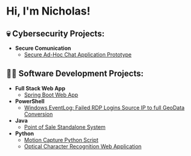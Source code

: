 <h1>Hi, I'm Nicholas! </h1>


<h2>💀 Cybersecurity Projects:</h2>

- <b>Secure Comunication</b>
  - [Secure Ad-Hoc Chat Application Prototype](https://github.com/NixonCZ/Secure_Ad-Hoc_Chat_Java_Application)

<h2>👨‍💻 Software Development Projects:</h2>

- <b>Full Stack Web App</b>
  - [Spring Boot Web App](https://github.com/NixonCZ/OOP_SpringBoot_WebApp)
- <b>PowerShell</b>
  - [Windows EventLog: Failed RDP Logins Source IP to full GeoData Conversion](https://github.com/joshmadakor1/Sentinel-Lab)
- <b>Java</b>
  - [Point of Sale Standalone System](https://github.com/NixonCZ/OOP-POS)
- <b>Python</b>
  - [Motion Capture Python Script](https://github.com/NixonCZ/MotionCapture)
  - [Optical Character Recognition Web Application](https://github.com/NixonCZ/OCR_WebApplication)





<!--
**joshmadakor1/joshmadakor1** is a ✨ _special_ ✨ repository because its `README.md` (this file) appears on your GitHub profile.

Here are some ideas to get you started:

- 🔭 I’m currently working on ...
- 🌱 I’m currently learning ...
- 👯 I’m looking to collaborate on ...
- 🤔 I’m looking for help with ...
- 💬 Ask me about ...
- 📫 How to reach me: ...
- 😄 Pronouns: ...
- ⚡ Fun fact: ...
-->
<!--
**NixonCZ/NixonCZ** is a ✨ _special_ ✨ repository because its `README.md` (this file) appears on your GitHub profile.

Here are some ideas to get you started:

- 🔭 I’m currently working on ...
- 🌱 I’m currently learning ...
- 👯 I’m looking to collaborate on ...
- 🤔 I’m looking for help with ...
- 💬 Ask me about ...
- 📫 How to reach me: ...
- 😄 Pronouns: ...
- ⚡ Fun fact: ...
-->
